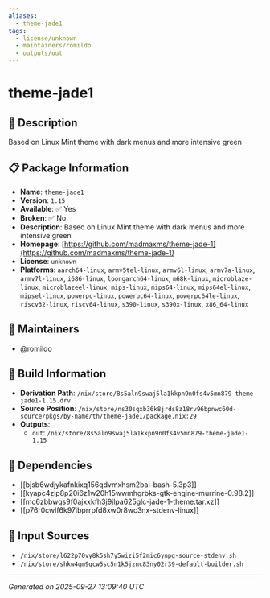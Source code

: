 ```yaml
---
aliases:
  - theme-jade1
tags:
  - license/unknown
  - maintainers/romildo
  - outputs/out
---
```


# theme-jade1

## 📝 Description

Based on Linux Mint theme with dark menus and more intensive green

## 📋 Package Information

- **Name**: `theme-jade1`
- **Version**: `1.15`
- **Available**: ✅ Yes
- **Broken**: ✅ No
- **Description**: Based on Linux Mint theme with dark menus and more intensive green
- **Homepage**: [https://github.com/madmaxms/theme-jade-1](https://github.com/madmaxms/theme-jade-1)
- **License**: `unknown`
- **Platforms**: `aarch64-linux`, `armv5tel-linux`, `armv6l-linux`, `armv7a-linux`, `armv7l-linux`, `i686-linux`, `loongarch64-linux`, `m68k-linux`, `microblaze-linux`, `microblazeel-linux`, `mips-linux`, `mips64-linux`, `mips64el-linux`, `mipsel-linux`, `powerpc-linux`, `powerpc64-linux`, `powerpc64le-linux`, `riscv32-linux`, `riscv64-linux`, `s390-linux`, `s390x-linux`, `x86_64-linux`
## 👥 Maintainers

- @romildo


## 🔧 Build Information

- **Derivation Path**: `/nix/store/8s5aln9swaj5la1kkpn9n0fs4v5mn879-theme-jade1-1.15.drv`
- **Source Position**: `/nix/store/ns30sqxb36k8jrds8z18rv96bpnwc60d-source/pkgs/by-name/th/theme-jade1/package.nix:29`
- **Outputs**:
  - `out`:  `/nix/store/8s5aln9swaj5la1kkpn9n0fs4v5mn879-theme-jade1-1.15`

## 🔗 Dependencies

- [[bjsb6wdjykafnkixq156qdvmxhsm2bai-bash-5.3p3]]
- [[kyapc4zip8p20i6z1w20h15wwmhgrbks-gtk-engine-murrine-0.98.2]]
- [[mc6zbbwqs9f0ajxxkfh3j9jlpa625glc-jade-1-theme.tar.xz]]
- [[p76r0cwlf6k97ibprrpfd8xw0r8wc3nx-stdenv-linux]]

## 📁 Input Sources

- `/nix/store/l622p70vy8k5sh7y5wizi5f2mic6ynpg-source-stdenv.sh`
- `/nix/store/shkw4qm9qcw5sc5n1k5jznc83ny02r39-default-builder.sh`

---
*Generated on 2025-09-27 13:09:40 UTC*
